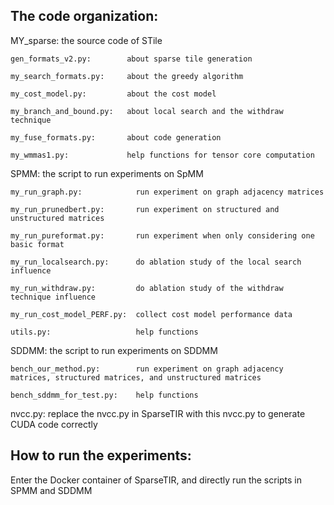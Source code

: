 ## The code organization:

MY_sparse: the source code of STile

	gen_formats_v2.py:        about sparse tile generation
 
	my_search_formats.py:     about the greedy algorithm
 
	my_cost_model.py:         about the cost model
 
	my_branch_and_bound.py:	  about local search and the withdraw technique
 
	my_fuse_formats.py:       about code generation
 
	my_wmmas1.py:             help functions for tensor core computation


SPMM: the script to run experiments on SpMM

	my_run_graph.py:            run experiment on graph adjacency matrices
 
	my_run_prunedbert.py:       run experiment on structured and unstructured matrices
 
	my_run_pureformat.py:       run experiment when only considering one basic format
 
	my_run_localsearch.py:      do ablation study of the local search influence
 
	my_run_withdraw.py:         do ablation study of the withdraw technique influence
 
	my_run_cost_model_PERF.py:  collect cost model performance data
 
	utils.py:                   help functions
 


SDDMM: the script to run experiments on SDDMM

	bench_our_method.py:		run experiment on graph adjacency matrices, structured matrices, and unstructured matrices
 
	bench_sddmm_for_test.py:	help functions



nvcc.py:	replace the nvcc.py in SparseTIR with this nvcc.py to generate CUDA code correctly


## How to run the experiments:

Enter the Docker container of SparseTIR, and directly run the scripts in SPMM and SDDMM


